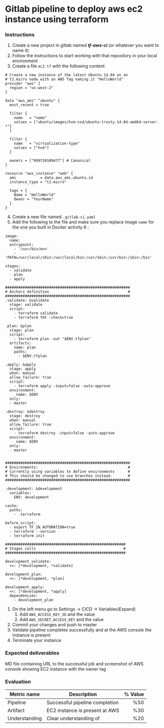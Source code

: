 # Gitlab pipeline to deploy aws ec2 instance using terraform

### Instructions

1. Create a new project in gitlab named ***tf-aws-ci*** (or whatever you want to name it)
2. Follow the instructions to start working with that repository in your local environment
3. Create a file `ec2.tf` with the following content
```
# Create a new instance of the latest Ubuntu 14.04 on an
# t2.micro node with an AWS Tag naming it "HelloWorld"
provider "aws" {
  region = "us-west-2"
}

data "aws_ami" "ubuntu" {
  most_recent = true

  filter {
    name   = "name"
    values = ["ubuntu/images/hvm-ssd/ubuntu-trusty-14.04-amd64-server-*"]
  }

  filter {
    name   = "virtualization-type"
    values = ["hvm"]
  }

  owners = ["099720109477"] # Canonical
}

resource "aws_instance" "web" {
  ami           = data.aws_ami.ubuntu.id
  instance_type = "t2.micro"

  tags = {
    Name = "HelloWorld"
    Owner = "YourName"
  }
}

```
4. Create a new file named `.gitlab-ci.yaml` 
5. Add the following to the file and make sure you replace image `name` for the one you built in Docker activity 6 :
```
image:
  name: 
  entrypoint:
    - '/usr/bin/env'
    - 'PATH=/usr/local/sbin:/usr/local/bin:/usr/sbin:/usr/bin:/sbin:/bin'

stages:
  - validate
  - plan
  - apply

#########################################################
# Anchors definition                                    #
#########################################################
.validate: &validate
  stage: validate
  script:
    - terraform validate
    - terraform fmt -check=true

.plan: &plan
  stage: plan
  script:
    - terraform plan -out "$ENV.tfplan"
  artifacts:
    name: plan
    paths:
      - $ENV.tfplan

.apply: &apply
  stage: apply
  when: manual
  allow_failure: true
  script:
    - terraform apply -input=false -auto-approve
  environment:
     name: $ENV
  only:
  - master

.destroy: &destroy
  stage: destroy
  when: manual
  allow_failure: true
  script:
    - terraform destroy -input=false -auto-approve
  environment:
     name: $ENV
  only:
  - master


#########################################################
# Environments:                                         #
# Currently using variables to define environments      #
# This should be changed to use branches instead.       #
#########################################################

.development: &development
  variables:
    ENV: development
    
cache:
  paths:
    - .terraform

before_script:
  - export TF_IN_AUTOMATION=true
  - terraform --version
  - terraform init

#######################################################
# Stages calls                                        #
#######################################################

development_validate:
  <<: [*development, *validate]

development_plan:
  <<: [*development, *plan]

development_apply:
  <<: [*development, *apply]
  dependencies:
    - development_plan

```
1. On the left menu go to Settings -> CICD -> Variables(Expand)
   1. Add `AWS_ACCESS_KEY_ID` and the value
   2. Add `AWS_SECRET_ACCESS_KEY` and the value
2. Commit your changes and push to master
3. Validate pipeline completes successfully and at the AWS console the instance is present
4. Terminate your instance



### Expected deliverables

MD file containing URL to the successful job and screenshot of AWS console showing EC2 instance with the owner tag


### Evaluation

| Metric name | Description | % Value |
| ----------- |-------------| -------:|
| Pipeline  | Successful pipeline completion| %50 |
| Artifact    | EC2 instance is present at AWS  | %30 |
| Understanding   | Clear understanding of | %20 |
